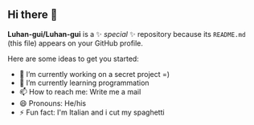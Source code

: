 ## Hi there 👋


**Luhan-gui/Luhan-gui** is a ✨ _special_ ✨ repository because its `README.md` (this file) appears on your GitHub profile.

Here are some ideas to get you started:

- 🔭 I’m currently working on a secret project =)
- 🌱 I’m currently learning programmation
- 📫 How to reach me: Write me a mail
- 😄 Pronouns: He/his
- ⚡ Fun fact: I'm Italian and i cut my spaghetti


